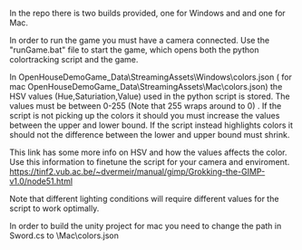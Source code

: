 In the repo there is two builds provided, one for Windows and and one for Mac.

In order to run the game you must have a camera connected. Use the "runGame.bat" file to start the game, which opens both the python colortracking script and the game. 

In OpenHouseDemoGame_Data\StreamingAssets\Windows\colors.json ( for mac OpenHouseDemoGame_Data\StreamingAssets\Mac\colors.json) the HSV values (Hue,Saturiation,Value) used in the python script is stored. The values must be between 0-255 (Note that 255 wraps around to 0) . If the script is not picking up the colors it should you must increase the values between the upper and lower bound. If the script instead highlights colors it should not the difference between the lower and upper bound must shrink.

This link has some more info on HSV and how the values affects the color. Use this information to finetune the script for your camera and enviroment.
https://tinf2.vub.ac.be/~dvermeir/manual/gimp/Grokking-the-GIMP-v1.0/node51.html

Note that different lighting conditions will require different values for the script to work optimally.

In order to build the unity project for mac you need to change the path in Sword.cs to \Mac\colors.json
